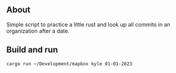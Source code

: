 ## About

Simple script to practice a little rust and look up all commits
in an organization after a date.

## Build and run

```bash
cargo run ~/Development/mapbox kyle 01-01-2023
```
